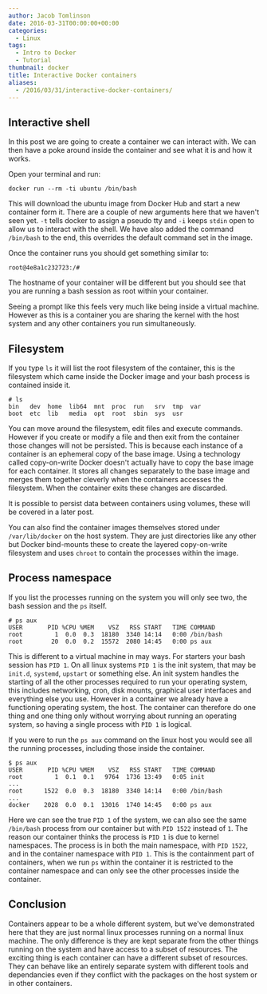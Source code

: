 ```yaml
---
author: Jacob Tomlinson
date: 2016-03-31T00:00:00+00:00
categories:
  - Linux
tags:
  - Intro to Docker
  - Tutorial
thumbnail: docker
title: Interactive Docker containers
aliases:
  - /2016/03/31/interactive-docker-containers/
---
```



## Interactive shell

In this post we are going to create a container we can interact with. We can then have a poke around inside the container and see what it is and how it works.

Open your terminal and run:

```
docker run --rm -ti ubuntu /bin/bash
```

This will download the ubuntu image from Docker Hub and start a new container form it. There are a couple of new arguments here that we haven't seen yet. `-t` tells docker to assign a pseudo tty and `-i` keeps `stdin` open to allow us to interact with the shell. We have also added the command `/bin/bash` to the end, this overrides the default command set in the image.

Once the container runs you should get something similar to:

```
root@4e8a1c232723:/#
```

The hostname of your container will be different but you should see that you are running a bash session as root within your container.

Seeing a prompt like this feels very much like being inside a virtual machine. However as this is a container you are sharing the kernel with the host system and any other containers you run simultaneously.

## Filesystem

If you type `ls` it will list the root filesystem of the container, this is the filesystem which came inside the Docker image and your bash process is contained inside it.

```
# ls
bin   dev  home  lib64  mnt  proc  run   srv  tmp  var
boot  etc  lib   media  opt  root  sbin  sys  usr
```

You can move around the filesystem, edit files and execute commands. However if you create or modify a file and then exit from the container those changes will not be persisted. This is because each instance of a container is an ephemeral copy of the base image. Using a technology called copy-on-write Docker doesn't actually have to copy the base image for each container. It stores all changes separately to the base image and merges them together cleverly when the containers accesses the filesystem. When the container exits these changes are discarded.

It is possible to persist data between containers using volumes, these will be covered in a later post.

You can also find the container images themselves stored under `/var/lib/docker` on the host system. They are just directories like any other but Docker bind-mounts these to create the layered copy-on-write filesystem and uses `chroot` to contain the processes within the image.

## Process namespace

If you list the processes running on the system you will only see two, the bash session and the `ps` itself.

```
# ps aux
USER       PID %CPU %MEM    VSZ   RSS START   TIME COMMAND
root         1  0.0  0.3  18180  3340 14:14   0:00 /bin/bash
root        20  0.0  0.2  15572  2080 14:45   0:00 ps aux
```

This is different to a virtual machine in may ways. For starters your bash session has `PID 1`. On all linux systems `PID 1` is the init system, that may be `init.d`, `systemd`, `upstart` or something else. An init system handles the starting of all the other processes required to run your operating system, this includes networking, cron, disk mounts, graphical user interfaces and everything else you use. However in a container we already have a functioning operating system, the host. The container can therefore do one thing and one thing only without worrying about running an operating system, so having a single process with `PID 1` is logical.

If you were to run the `ps aux` command on the linux host you would see all the running processes, including those inside the container.

```
$ ps aux
USER       PID %CPU %MEM    VSZ   RSS START   TIME COMMAND
root         1  0.1  0.1   9764  1736 13:49   0:05 init
...
root      1522  0.0  0.3  18180  3340 14:14   0:00 /bin/bash
...
docker    2028  0.0  0.1  13016  1740 14:45   0:00 ps aux
```

Here we can see the true `PID 1` of the system, we can also see the same `/bin/bash` process from our container but with `PID 1522` instead of `1`. The reason our container thinks the process is `PID 1` is due to kernel namespaces. The process is in both the main namespace, with `PID 1522`, and in the container namespace with `PID 1`. This is the containment part of containers, when we run `ps` within the container it is restricted to the container namespace and can only see the other processes inside the container.

## Conclusion

Containers appear to be a whole different system, but we've demonstrated here that they are just normal linux processes running on a normal linux machine. The only difference is they are kept separate from the other things running on the system and have access to a subset of resources. The exciting thing is each container can have a different subset of resources. They can behave like an entirely separate system with different tools and dependancies even if they conflict with the packages on the host system or in other containers.

[docker-hub]: https://hub.docker.com/
[install-docker]: https://docs.docker.com/engine/installation/
[what-is-docker]: /linux/2016/03/22/what-is-docker/
